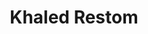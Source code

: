 ---
title: "Khaled Restom"
presenter_id: khaled_restom
layout: member_all_publications
permalink: /member_full_publications/:presenter_id/
---